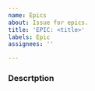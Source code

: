 ```yaml
---
name: Epics
about: Issue for epics.
title: 'EPIC: <title>'
labels: Epic
assignees: ''

---
```


### Descrtption
